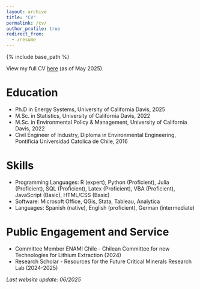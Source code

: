 ```yaml
---
layout: archive
title: "CV"
permalink: /cv/
author_profile: true
redirect_from:
  - /resume
---
```


{% include base_path %}

View my full CV [here](../files/Resume_Busch.pdf) (as of May 2025).

Education
======
* Ph.D in Energy Systems, University of California Davis, 2025
* M.Sc. in Statistics, University of California Davis, 2022
* M.Sc. in Environmental Policy & Management, University of California Davis, 2022
* Civil Engineer of Industry, Diploma in Environmental Engineering, Pontificia Universidad Catolica de Chile, 2016

  
Skills
======
* Programming Languages: R (expert), Python (Proficient), Julia (Proficient), SQL (Proficient), Latex (Proficient), VBA (Proficient), JavaScript (Basic), HTML/CSS (Basic)
* Software: Microsoft Office, QGis, Stata, Tableau, Analytica
* Languages: Spanish (native), English (proficient), German (intermediate)

Public Engagement and Service
======
* Committee Member ENAMI Chile - Chilean Committee for new Technologies for Lithium Extraction (2024)
* Research Scholar - Resources for the Future Critical Minerals Research Lab (2024-2025)

  
       
  
*Last website update: 06/2025*
